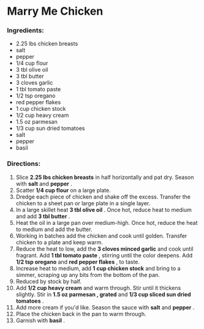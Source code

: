 # Marry Me Chicken 

### Ingredients: 
* 2.25 lbs chicken breasts
*  salt
*  pepper
* 1/4 cup flour
* 3 tbl olive oil
* 3 tbl butter
* 3 cloves garlic
* 1 tbl tomato paste
* 1/2 tsp oregano
*  red pepper flakes
* 1 cup chicken stock
* 1/2 cup heavy cream
* 1.5 oz parmesan
* 1/3 cup sun dried tomatoes
*  salt
*  pepper
*  basil

### Directions: 
1. Slice **2.25 lbs chicken breasts** in half horizontally and pat dry. Season with **salt** and **pepper** . 
2. Scatter **1/4 cup flour** on a large plate. 
3. Dredge each piece of chicken and shake off the excess. Transfer the chicken to a sheet pan or large plate in a single layer. 
4. In a large skillet heat **3 tbl olive oil** . Once hot, reduce heat to medium and add **3 tbl butter** . 
5. Heat the oil in a large pan over medium-high. Once hot, reduce the heat to medium and add the butter. 
6. Working in batches add the chicken and cook until golden. Transfer chicken to a plate and keep warm. 
7. Reduce the heat to low, add the **3 cloves minced garlic** and cook until fragrant. Add **1 tbl tomato paste** , stirring until the color deepens. Add **1/2 tsp oregano** and **red pepper flakes** , to taste. 
8. Increase heat to medium, add **1 cup chicken stock** and bring to a simmer, scraping up any bits from the bottom of the pan. 
9. Reduced by stock by half. 
10. Add **1/2 cup heavy cream** and warm through. Stir until it thickens slightly. Stir in **1.5 oz parmesan , grated** and **1/3 cup sliced sun dried tomatoes** . 
11. Add more cream if you'd like. Season the sauce with **salt** and **pepper** . 
12. Place the chicken back in the pan to warm through. 
13. Garnish with **basil** . 
